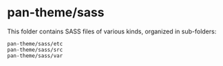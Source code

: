 # pan-theme/sass

This folder contains SASS files of various kinds, organized in sub-folders:

    pan-theme/sass/etc
    pan-theme/sass/src
    pan-theme/sass/var
